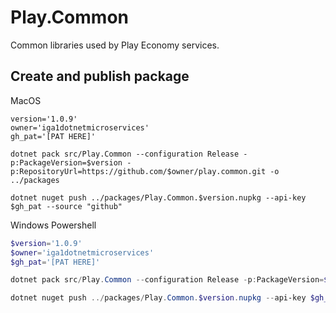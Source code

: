 # Play.Common

Common libraries used by Play Economy services.

## Create and publish package

MacOS 

```shell
version='1.0.9'
owner='iga1dotnetmicroservices'
gh_pat='[PAT HERE]'

dotnet pack src/Play.Common --configuration Release -p:PackageVersion=$version -p:RepositoryUrl=https://github.com/$owner/play.common.git -o ../packages

dotnet nuget push ../packages/Play.Common.$version.nupkg --api-key $gh_pat --source "github"
```

Windows Powershell

```powershell
$version='1.0.9'
$owner='iga1dotnetmicroservices'
$gh_pat='[PAT HERE]'

dotnet pack src/Play.Common --configuration Release -p:PackageVersion=$version -p:RepositoryUrl=https://github.com/$owner/play.common.git -o ../packages

dotnet nuget push ../packages/Play.Common.$version.nupkg --api-key $gh_pat --source "github"
```